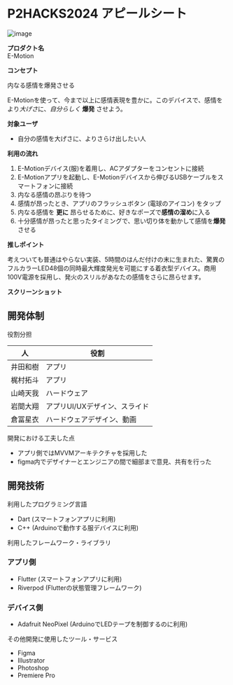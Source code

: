 # P2HACKS2024 アピールシート 
![image](https://github.com/user-attachments/assets/cfb52f17-174d-489a-b626-db402d19cde4)



**プロダクト名**  
E-Motion

**コンセプト**  

内なる感情を爆発させる  

E-Motionを使って、今まで以上に感情表現を豊かに。このデバイスで、感情をより*大げさ*に、*自分らしく* **爆発** させよう。

**対象ユーザ**  

* 自分の感情を大げさに、よりさらけ出したい人

**利用の流れ** 
1. E-Motionデバイス(服)を着用し、ACアダプターをコンセントに接続
2. E-Motionアプリを起動し、E-Motionデバイスから伸びるUSBケーブルをスマートフォンに接続
3. 内なる感情の昂ぶりを待つ
4. 感情が昂ったとき、アプリのフラッシュボタン (電球のアイコン) をタップ
5. 内なる感情を **更に** 昂らせるために、好きなポーズで**感情の溜め**に入る
6. 十分感情が昂ったと思ったタイミングで、思い切り体を動かして感情を**爆発**させる

**推しポイント**  

考えついても普通はやらない実装、5時間のはんだ付けの末に生まれた、驚異のフルカラーLED48個の同時最大輝度発光を可能にする着衣型デバイス。商用100V電源を採用し、発火のスリルがあなたの感情をさらに昂らせます。

**スクリーンショット**  

## 開発体制  

役割分担  

| 人 | 役割 |
| - | - |
| 井田和樹 | アプリ |
| 梶村拓斗 | アプリ |
| 山崎天我 | ハードウェア |
| 岩間大翔 | アプリUI/UXデザイン、スライド |
| 倉冨星衣 | ハードウェアデザイン、動画 |

開発における工夫した点  
  
* アプリ側ではMVVMアーキテクチャを採用した
* figma内でデザイナーとエンジニアの間で細部まで意見、共有を行った 

## 開発技術 

利用したプログラミング言語  
* Dart (スマートフォンアプリに利用)
* C++ (Arduinoで動作する服デバイスに利用)  

利用したフレームワーク・ライブラリ  

### アプリ側
* Flutter (スマートフォンアプリに利用)
* Riverpod (Flutterの状態管理フレームワーク)

### デバイス側
* Adafruit NeoPixel (ArduinoでLEDテープを制御するのに利用)  

その他開発に使用したツール・サービス
* Figma
* Illustrator
* Photoshop
* Premiere Pro
